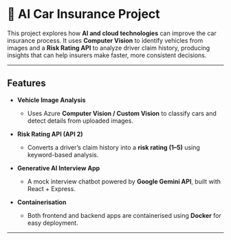 # 🚗 AI Car Insurance Project

This project explores how **AI and cloud technologies** can improve the car insurance process. It uses **Computer Vision** to identify vehicles from images and a **Risk Rating API** to analyze driver claim history, producing insights that can help insurers make faster, more consistent decisions.

---

## Features
- **Vehicle Image Analysis**  
  - Uses Azure **Computer Vision / Custom Vision** to classify cars and detect details from uploaded images.  

- **Risk Rating API (API 2)**  
  - Converts a driver’s claim history into a **risk rating (1–5)** using keyword-based analysis.  

- **Generative AI Interview App**  
  - A mock interview chatbot powered by **Google Gemini API**, built with React + Express.  

- **Containerisation**  
  - Both frontend and backend apps are containerised using **Docker** for easy deployment.

---
